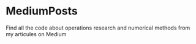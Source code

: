 # MediumPosts
Find all the code about operations research and numerical methods from my articules on Medium

